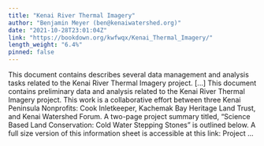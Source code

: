 ```yaml
---
title: "Kenai River Thermal Imagery"
author: "Benjamin Meyer (ben@kenaiwatershed.org)"
date: "2021-10-28T23:01:04Z"
link: "https://bookdown.org/kwfwqx/Kenai_Thermal_Imagery/"
length_weight: "6.4%"
pinned: false
---
```


This document contains describes several data management and analysis tasks related to the Kenai River Thermal Imagery project. [...] This document contains preliminary data and analysis related to the Kenai River Thermal Imagery project. This work is a collaborative effort between three Kenai Peninsula Nonprofits: Cook Inletkeeper, Kachemak Bay Heritage Land Trust, and Kenai Watershed Forum. A two-page project summary titled, “Science Based Land Conservation: Cold Water Stepping Stones” is outlined below. A full size version of this information sheet is accessible at this link: Project ...
